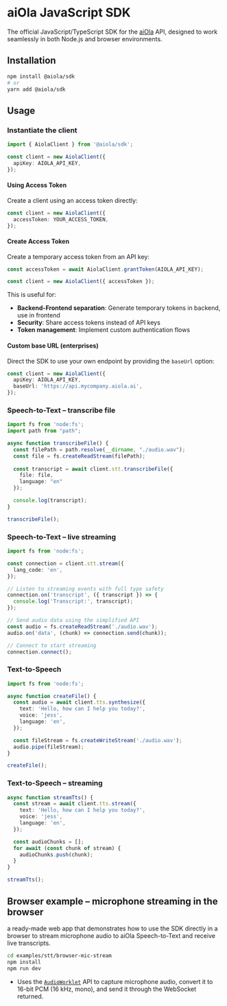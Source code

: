 # aiOla JavaScript SDK

The official JavaScript/TypeScript SDK for the [aiOla](https://aiola.com) API, designed to work seamlessly in both Node.js and browser environments.

## Installation

```bash
npm install @aiola/sdk
# or
yarn add @aiola/sdk
```

## Usage

### Instantiate the client

```ts
import { AiolaClient } from '@aiola/sdk';

const client = new AiolaClient({
  apiKey: AIOLA_API_KEY,
});
```

#### Using Access Token

Create a client using an access token directly:

```ts
const client = new AiolaClient({
  accessToken: YOUR_ACCESS_TOKEN,
});
```

#### Create Access Token

Create a temporary access token from an API key:

```ts
const accessToken = await AiolaClient.grantToken(AIOLA_API_KEY);

const client = new AiolaClient({ accessToken });
```

This is useful for:
- **Backend-Frontend separation**: Generate temporary tokens in backend, use in frontend
- **Security**: Share access tokens instead of API keys
- **Token management**: Implement custom authentication flows

#### Custom base URL (enterprises)

Direct the SDK to use your own endpoint by providing the `baseUrl` option:

```ts
const client = new AiolaClient({
  apiKey: AIOLA_API_KEY,
  baseUrl: 'https://api.mycompany.aiola.ai',
});
```

### Speech-to-Text – transcribe file

```ts
import fs from 'node:fs';
import path from "path";

async function transcribeFile() {
  const filePath = path.resolve(__dirname, "./audio.wav");
  const file = fs.createReadStream(filePath);
  
  const transcript = await client.stt.transcribeFile({ 
    file: file,
    language: "en"
  });

  console.log(transcript);
}

transcribeFile();
```

### Speech-to-Text – live streaming

```ts
import fs from 'node:fs';

const connection = client.stt.stream({
  lang_code: 'en',
});

// Listen to streaming events with full type safety
connection.on('transcript', ({ transcript }) => {
  console.log('Transcript:', transcript);
});

// Send audio data using the simplified API
const audio = fs.createReadStream('./audio.wav');
audio.on('data', (chunk) => connection.send(chunk));

// Connect to start streaming
connection.connect();
```

### Text-to-Speech

```ts
import fs from 'node:fs';

async function createFile() {
  const audio = await client.tts.synthesize({
    text: 'Hello, how can I help you today?',
    voice: 'jess',
    language: 'en',
  });

  const fileStream = fs.createWriteStream('./audio.wav');
  audio.pipe(fileStream);
}

createFile();
```

### Text-to-Speech – streaming

```ts
async function streamTts() {
  const stream = await client.tts.stream({
    text: 'Hello, how can I help you today?',
    voice: 'jess',
    language: 'en',
  });

  const audioChunks = [];
  for await (const chunk of stream) {
    audioChunks.push(chunk);
  }
}

streamTts();
```

## Browser example – microphone streaming in the browser

a ready-made web app that demonstrates how to use the SDK directly in a browser to stream microphone audio to aiOla Speech-to-Text and receive live transcripts.

```bash
cd examples/stt/browser-mic-stream
npm install
npm run dev
```

- Uses the [`AudioWorklet`](https://developer.mozilla.org/en-US/docs/Web/API/AudioWorklet) API to capture microphone audio, convert it to 16-bit PCM (16 kHz, mono), and send it through the WebSocket returned.
